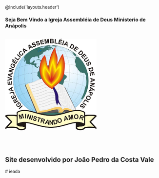 @include('layouts.header')

<!-- Abre Corpo Principal -->
<div class="container" >
    <div class="jumbotron-fluid text-center container">
        <h3 card-title class="display-6 text-center"> Seja Bem Vindo a Igreja Assembléia de Deus Ministerio de Anápolis</h3>
        <br>
        <img src="/public/image/ieada.jpg" class="img-fluid" width="300" height="300">
        <br>
        <br>
        <br>
        <br>
        <h2>Site desenvolvido por João Pedro da Costa Vale</h2>
    </div>
</div># ieada

